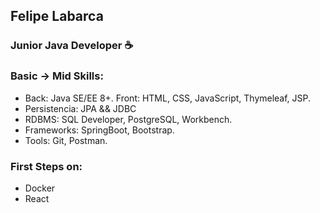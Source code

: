 ## **Felipe Labarca**  


### Junior Java Developer ☕ 

### Basic → Mid Skills:
- Back: Java SE/EE 8+. Front: HTML, CSS, JavaScript, Thymeleaf, JSP.
- Persistencia: JPA && JDBC
- RDBMS: SQL Developer, PostgreSQL, Workbench.
- Frameworks: SpringBoot, Bootstrap.
- Tools: Git, Postman.

### First Steps on:
- Docker
- React








